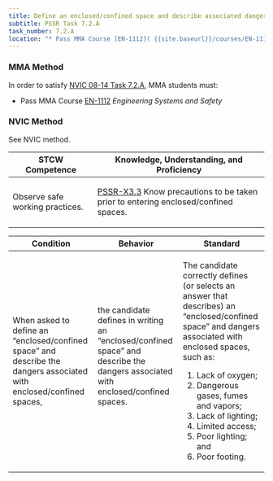 ```yaml
---
title: Define an enclosed/confined space and describe associated dangers
subtitle: PSSR Task 7.2.A 
task_number: 7.2.A
location: "* Pass MMA Course [EN-1112]( {{site.baseurl}}/courses/EN-1112) *Engineering Systems and Safety*" 
---
```



### MMA Method

In order to satisfy  [NVIC 08-14  Task  7.2.A]({{site.baseurl}}/assets/images/nvic-08-14.pdf), MMA students must:

* Pass MMA Course [EN-1112]( {{site.baseurl}}/courses/EN-1112) *Engineering Systems and Safety*


### NVIC Method

<a onclick="togglevisibility('nvic_methods')" >See NVIC method.</a>

<div id='nvic_methods' class='hide'>

<table>
<thead>
<tr>
<th class='forty'> STCW Competence </th>
<th class='sixty'> Knowledge, Understanding, and Proficiency </th>
</tr>
</thead>




<tbody>
<tr><td markdown='1'>

Observe safe working practices.

</td><td markdown='1'>

[PSSR-X3.3](../../tables/614.html#PSSR-X3.3) Know precautions to be taken prior to entering enclosed/confined spaces.

</td></tr>


</tbody>
</table>


<table>
<thead>
<tr><th class='twenty'>  Condition </th><th class='twenty'> Behavior </th><th  class='sixty'>Standard </th></tr>
</thead>
<tbody >



<tr><td markdown='1'>

When asked to define an “enclosed/confined space” and describe the dangers associated with enclosed/confined spaces,

</td><td markdown='1'>

the candidate defines in writing an “enclosed/confined space” and describe the dangers associated with enclosed/confined spaces.

<br>

<div class="tooltip">
<span class="tooltiptext">
</span>
</div>


</td><td markdown='1'>

The candidate correctly defines (or selects an answer that describes) an “enclosed/confined space” and dangers associated with enclosed spaces, such as:
 
1.  Lack of oxygen; 
2.  Dangerous gases, fumes and vapors; 
3.  Lack of lighting; 
4.  Limited access; 
5.  Poor lighting; and 
6.  Poor footing.

</td></tr>
</tbody>
</table>
</div>
